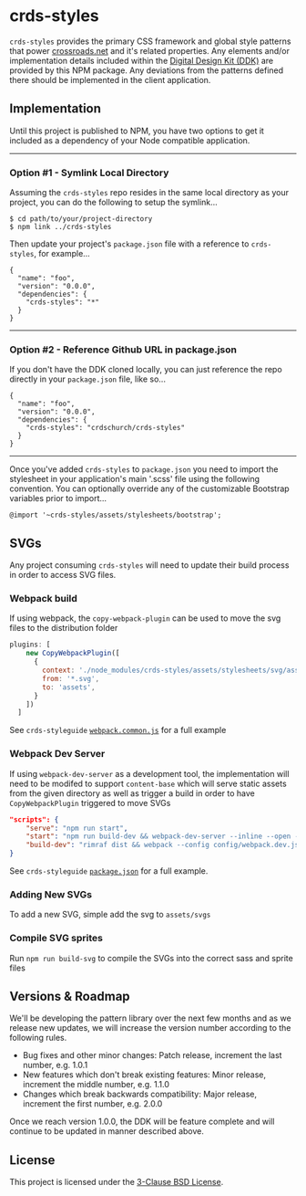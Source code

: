 # crds-styles

`crds-styles` provides the primary CSS framework and global style patterns that power [crossroads.net](http://crossroads.net) and it's related properties. Any elements and/or implementation details included within the [Digital Design Kit (DDK)](http://github.com/crdschurch/crds-styleguide) are provided by this NPM package. Any deviations from the patterns defined there should be implemented in the client application.

## Implementation

Until this project is published to NPM, you have two options to get it included as a dependency of your Node compatible application.

---

### Option #1 - Symlink Local Directory

Assuming the `crds-styles` repo resides in the same local directory as your project, you can do the following to setup the symlink...

    $ cd path/to/your/project-directory
    $ npm link ../crds-styles

Then update your project's `package.json` file with a reference to `crds-styles`, for example...

    {
      "name": "foo",
      "version": "0.0.0",
      "dependencies": {
        "crds-styles": "*"
      }
    }

---

### Option #2 - Reference Github URL in package.json

If you don't have the DDK cloned locally, you can just reference the repo directly in your `package.json` file, like so...

    {
      "name": "foo",
      "version": "0.0.0",
      "dependencies": {
        "crds-styles": "crdschurch/crds-styles"
      }
    }

---

Once you've added `crds-styles` to `package.json` you need to import the stylesheet in your application's main '.scss' file using the following convention. You can optionally override any of the customizable Bootstrap variables prior to import...

    @import '~crds-styles/assets/stylesheets/bootstrap';

## SVGs

Any project consuming `crds-styles` will need to update their build process in order to access SVG files.  

### Webpack build
If using webpack, the `copy-webpack-plugin` can be used to move the svg files to the distribution folder
```javascript
plugins: [
    new CopyWebpackPlugin([
      {
        context: './node_modules/crds-styles/assets/stylesheets/svg/assets',
        from: '*.svg',
        to: 'assets',
      }
    ])
  ]
```
See `crds-styleguide` [`webpack.common.js`](https://github.com/crdschurch/crds-styleguide/blob/development/config/webpack.common.js) for a full example

### Webpack Dev Server
If using `webpack-dev-server` as a development tool, the implementation will need to be modifed to support `content-base` which will serve static assets from the given directory as well as trigger a build in order to have `CopyWebpackPlugin` triggered to move SVGs
```json
"scripts": {
    "serve": "npm run start",
    "start": "npm run build-dev && webpack-dev-server --inline --open --progress --port 4200 --content-base dist/",
    "build-dev": "rimraf dist && webpack --config config/webpack.dev.js --progress --profile --bail",
}
```
See `crds-styleguide` [`package.json`](https://github.com/crdschurch/crds-styleguide/blob/development/package.json) for a full example.

### Adding New SVGs
To add a new SVG, simple add the svg to `assets/svgs`

### Compile SVG sprites
Run `npm run build-svg` to compile the SVGs into the correct sass and sprite files


## Versions &amp; Roadmap

We'll be developing the pattern library over the next few months and as we release new updates, we will increase the version number according to the following rules.

* Bug fixes and other minor changes: Patch release, increment the last number, e.g. 1.0.1
* New features which don't break existing features: Minor release, increment the middle number, e.g. 1.1.0
* Changes which break backwards compatibility: Major release, increment the first number, e.g. 2.0.0

Once we reach version 1.0.0, the DDK will be feature complete and will continue to be updated in manner described above.

## License

This project is licensed under the [3-Clause BSD License](https://opensource.org/licenses/BSD-3-Clause). 
